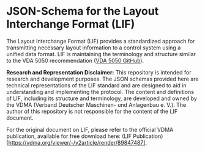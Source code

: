 # JSON-Schema for the Layout Interchange Format (LIF)

The Layout Interchange Format (LIF) provides a standardized approach for transmitting necessary layout information to a control system using a unified data format. LIF is maintaining the terminology and structure similar to the VDA 5050 recommendation ([VDA 5050 GitHub](https://github.com/vda5050/vda5050)).

**Research and Representation Disclaimer:** This repository is intended for research and development purposes. The JSON schemas provided here are technical representations of the LIF standard and are designed to aid in understanding and implementing the protocol. The content and definitions of LIF, including its structure and terminology, are developed and owned by the VDMA (Verband Deutscher Maschinen- und Anlagenbau e. V.). The author of this repository is not responsible for the content of the LIF document.

For the original document on LIF, please refer to the official VDMA publication, available for free download here: (LIF Publication)[https://vdma.org/viewer/-/v2article/render/89847487].